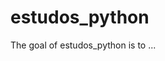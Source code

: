 
# estudos_python

<!-- badges: start -->
<!-- badges: end -->

The goal of estudos_python is to ...

